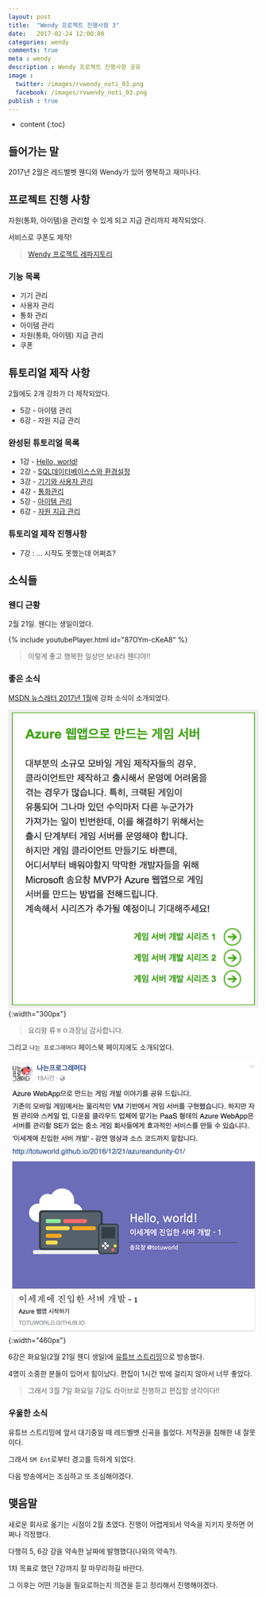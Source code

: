 ```yaml
---
layout: post
title:  "Wendy 프로젝트 진행사항 3"
date:   2017-02-24 12:00:00
categories: wendy
comments: true
meta : wendy
description : Wendy 프로젝트 진행사항 공유
image : 
  twitter: /images/rvwendy_noti_03.png
  facebook: /images/rvwendy_noti_03.png
publish : true
---
```


* content
{:toc}

## 들어가는 말

2017년 2월은 레드벨벳 웬디와 Wendy가 있어 행복하고 재미나다.


## 프로젝트 진행 사항
자원(통화, 아이템)을 관리할 수 있게 되고 지급 관리까지 제작되었다.

서비스로 쿠폰도 제작!

> [Wendy 프로젝트 레파지토리](https://github.com/totuworld/Wendy)

### 기능 목록
* 기기 관리
* 사용자 관리
* 통화 관리
* 아이템 관리
* 자원(통화, 아이템) 지급 관리
* 쿠폰

## 튜토리얼 제작 사항
2월에도 2개 강좌가 더 제작되었다.

* 5강 - 아이템 관리
* 6강 - 자원 지급 관리

### 완성된 튜토리얼 목록
* 1강 - [Hello, world!](http://totuworld.github.io/2016/12/21/azureandunity-01/)
* 2강 - [SQL데이터베이스스와 환경설정](http://totuworld.github.io/2016/12/29/azureandunity-02/)
* 3강 - [기기와 사용자 관리](http://totuworld.github.io/2017/01/12/azureandunity-03/)
* 4강 - [통화관리](http://totuworld.github.io/2017/01/26/azureandunity-04/)
* 5강 - [아이템 관리](http://totuworld.github.io/2017/02/09/azureandunity-05/)
* 6강 - [자원 지급 관리](http://totuworld.github.io/2017/02/21/azureandunity-06/)

### 튜토리얼 제작 진행사항
* 7강 : ... 시작도 못했는데 어쩌죠?


## 소식들
### 웬디 근황

2월 21일. 웬디는 생일이었다.

{% include youtubePlayer.html id="87OYm-cKeA8" %}

> 이렇게 좋고 행복한 일상만 보내라 웬디야!!

### 좋은 소식

[MSDN 뉴스레터 2017년 1월](https://www.microsoft.com/korea/msdn/flash/archive/msdn_newsletter_1701.html)에 강좌 소식이 소개되었다.

![뉴스레터인증샷](/images/msdn_newsletter_201701.png){:width="300px"}

> 요리왕 류ㅎㅇ과장님 감사합니다.

그리고 `나는 프로그래머다` 페이스북 페이지에도 소개되었다.

![나프다인증샷](/images/iamprogrammer_0224.png){:width="460px"}

6강은 화요일(2월 21일 웬디 생일)에 [유튜브 스트리밍](http://www.youtube.com/user/totuworld7/live)으로 방송했다.

4명이 소중한 분들이 있어서 힘이났다. 편집이 1시간 밖에 걸리지 않아서 너무 좋았다.

> 그래서 3월 7일 화요일 7강도 라이브로 진행하고 편집할 생각이다!!

### 우울한 소식

유튜브 스트리밍에 앞서 대기중일 때 레드벨벳 신곡을 틀었다. 저작권을 침해한 내 잘못이다.

그래서 `SM Ent`로부터 경고를 득하게 되었다.

다음 방송에서는 조심하고 또 조심해야겠다.

## 맺음말

새로운 회사로 옮기는 시점이 2월 초였다. 진행이 어렵게되서 약속을 지키지 못하면 어쩌나 걱정했다.

다행히 5, 6강 강을 약속한 날짜에 발행했다(나와의 약속?).

1차 목표로 했던 7강까지 잘 마무리하길 바란다.

그 이후는 어떤 기능을 필요로하는지 의견을 듣고 정리해서 진행해야겠다.
